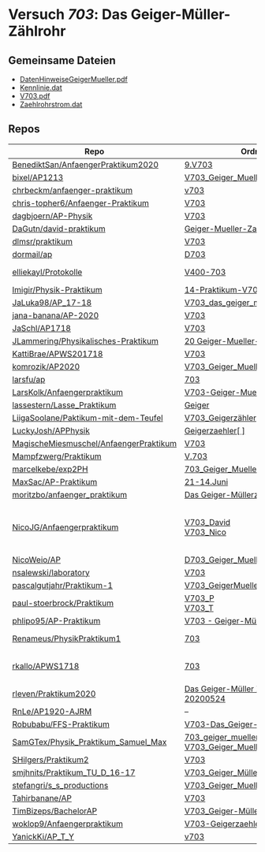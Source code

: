 # Versuch *703*: Das Geiger-Müller-Zählrohr

## Gemeinsame Dateien
- [DatenHinweiseGeigerMueller.pdf](https://docs.google.com/viewer?url=https://raw.githubusercontent.com/BenediktSan/AnfaengerPraktikum2020/main/Versuche%20Semester%20III/9.V703/Versuchsdateien/DatenHinweiseGeigerMueller.pdf)
- [Kennlinie.dat](https://raw.githubusercontent.com/BenediktSan/AnfaengerPraktikum2020/main/Versuche%20Semester%20III/9.V703/Versuchsdateien/Kennlinie.dat)
- [V703.pdf](https://docs.google.com/viewer?url=https://raw.githubusercontent.com/BenediktSan/AnfaengerPraktikum2020/main/Versuche%20Semester%20III/9.V703/Versuchsdateien/V703.pdf)
- [Zaehlrohrstrom.dat](https://raw.githubusercontent.com/BenediktSan/AnfaengerPraktikum2020/main/Versuche%20Semester%20III/9.V703/Versuchsdateien/Zaehlrohrstrom.dat)

## Repos

|                                          Repo                                          |                                                                                                                               Ordner                                                                                                                                |                                                                                                                                                                                                                                                                                                                                                                                                  PDFs                                                                                                                                                                                                                                                                                                                                                                                                  |
|----------------------------------------------------------------------------------------|---------------------------------------------------------------------------------------------------------------------------------------------------------------------------------------------------------------------------------------------------------------------|--------------------------------------------------------------------------------------------------------------------------------------------------------------------------------------------------------------------------------------------------------------------------------------------------------------------------------------------------------------------------------------------------------------------------------------------------------------------------------------------------------------------------------------------------------------------------------------------------------------------------------------------------------------------------------------------------------------------------------------------------------------------------------------------------------|
|[BenediktSan/AnfaengerPraktikum2020](../repo/BenediktSan/AnfaengerPraktikum2020)        |[9.V703](https://github.com/BenediktSan/AnfaengerPraktikum2020/tree/main/Versuche%20Semester%20III/9.V703)                                                                                                                                                           |–                                                                                                                                                                                                                                                                                                                                                                                                                                                                                                                                                                                                                                                                                                                                                                                                       |
|[bixel/AP1213](../repo/bixel/AP1213)                                                    |[V703_Geiger_Mueller](https://github.com/bixel/AP1213/tree/master/V703_Geiger_Mueller)                                                                                                                                                                               |[00_protokoll.pdf](https://docs.google.com/viewer?url=https://raw.githubusercontent.com/bixel/AP1213/master/V703_Geiger_Mueller/00_protokoll.pdf)                                                                                                                                                                                                                                                                                                                                                                                                                                                                                                                                                                                                                                                       |
|[chrbeckm/anfaenger-praktikum](../repo/chrbeckm/anfaenger-praktikum)                    |[v703](https://github.com/chrbeckm/anfaenger-praktikum/tree/master/v703)                                                                                                                                                                                             |[main.pdf](https://docs.google.com/viewer?url=https://raw.githubusercontent.com/NicoWeio/awesome-ap-pdfs/main/chrbeckm%E2%88%95anfaenger-praktikum/703/main.pdf) \*                                                                                                                                                                                                                                                                                                                                                                                                                                                                                                                                                                                                                                     |
|[chris-topher6/Anfaenger-Praktikum](../repo/chris-topher6/Anfaenger-Praktikum)          |[V703](https://github.com/chris-topher6/Anfaenger-Praktikum/tree/master/V703)                                                                                                                                                                                        |–                                                                                                                                                                                                                                                                                                                                                                                                                                                                                                                                                                                                                                                                                                                                                                                                       |
|[dagbjoern/AP-Physik](../repo/dagbjoern/AP-Physik)                                      |[V703](https://github.com/dagbjoern/AP-Physik/tree/master/V703)                                                                                                                                                                                                      |–                                                                                                                                                                                                                                                                                                                                                                                                                                                                                                                                                                                                                                                                                                                                                                                                       |
|[DaGutn/david-praktikum](../repo/DaGutn/david-praktikum)                                |[Geiger-Mueller-Zaehlrohr](https://github.com/DaGutn/david-praktikum/tree/master/Documents/Projects/david-praktikum/Geiger-Mueller-Zaehlrohr)                                                                                                                        |–                                                                                                                                                                                                                                                                                                                                                                                                                                                                                                                                                                                                                                                                                                                                                                                                       |
|[dlmsr/praktikum](../repo/dlmsr/praktikum)                                              |[V703](https://github.com/dlmsr/praktikum/tree/master/V703)                                                                                                                                                                                                          |–                                                                                                                                                                                                                                                                                                                                                                                                                                                                                                                                                                                                                                                                                                                                                                                                       |
|[dormail/ap](../repo/dormail/ap)                                                        |[D703](https://github.com/dormail/ap/tree/main/D703)                                                                                                                                                                                                                 |–                                                                                                                                                                                                                                                                                                                                                                                                                                                                                                                                                                                                                                                                                                                                                                                                       |
|[elliekayl/Protokolle](../repo/elliekayl/Protokolle)                                    |[V400-703](https://github.com/elliekayl/Protokolle/tree/master/V400-703)                                                                                                                                                                                             |[V703_Geiger-Mueller-Zaehlrohr.pdf](https://docs.google.com/viewer?url=https://raw.githubusercontent.com/elliekayl/Protokolle/master/V400-703/V703_Geiger-Mueller-Zaehlrohr.pdf)                                                                                                                                                                                                                                                                                                                                                                                                                                                                                                                                                                                                                        |
|[Imigir/Physik-Praktikum](../repo/Imigir/Physik-Praktikum)                              |[14-Praktikum-V703](https://github.com/Imigir/Physik-Praktikum/tree/master/14-Praktikum-V703)                                                                                                                                                                        |–                                                                                                                                                                                                                                                                                                                                                                                                                                                                                                                                                                                                                                                                                                                                                                                                       |
|[JaLuka98/AP_17-18](../repo/JaLuka98/AP_17-18)                                          |[V703_das_geiger_mueller_zaehlrohr](https://github.com/JaLuka98/AP_17-18/tree/master/V703_das_geiger_mueller_zaehlrohr)                                                                                                                                              |–                                                                                                                                                                                                                                                                                                                                                                                                                                                                                                                                                                                                                                                                                                                                                                                                       |
|[jana-banana/AP-2020](../repo/jana-banana/AP-2020)                                      |[V703](https://github.com/jana-banana/AP-2020/tree/main/we%20did%20that/V703)                                                                                                                                                                                        |–                                                                                                                                                                                                                                                                                                                                                                                                                                                                                                                                                                                                                                                                                                                                                                                                       |
|[JaSchl/AP1718](../repo/JaSchl/AP1718)                                                  |[V703](https://github.com/JaSchl/AP1718/tree/master/V703)                                                                                                                                                                                                            |[V703.pdf](https://docs.google.com/viewer?url=https://raw.githubusercontent.com/JaSchl/AP1718/master/V703/V703.pdf)                                                                                                                                                                                                                                                                                                                                                                                                                                                                                                                                                                                                                                                                                     |
|[JLammering/Physikalisches-Praktikum](../repo/JLammering/Physikalisches-Praktikum)      |[20 Geiger-Mueller-Zaehlrohr](https://github.com/JLammering/Physikalisches-Praktikum/tree/master/20%20Geiger-Mueller-Zaehlrohr)                                                                                                                                      |[main.pdf](https://docs.google.com/viewer?url=https://raw.githubusercontent.com/NicoWeio/awesome-ap-pdfs/main/JLammering%E2%88%95Physikalisches-Praktikum/703/main.pdf) \*                                                                                                                                                                                                                                                                                                                                                                                                                                                                                                                                                                                                                              |
|[KattiBrae/APWS201718](../repo/KattiBrae/APWS201718)                                    |[V703](https://github.com/KattiBrae/APWS201718/tree/master/AP2/V703)                                                                                                                                                                                                 |–                                                                                                                                                                                                                                                                                                                                                                                                                                                                                                                                                                                                                                                                                                                                                                                                       |
|[komrozik/AP2020](../repo/komrozik/AP2020)                                              |[V703_Geiger_Mueller_Zaehlrohr](https://github.com/komrozik/AP2020/tree/master/V703_Geiger_Mueller_Zaehlrohr)                                                                                                                                                        |[main_200509.pdf](https://docs.google.com/viewer?url=https://raw.githubusercontent.com/komrozik/AP2020/master/V703_Geiger_Mueller_Zaehlrohr/main_200509.pdf)                                                                                                                                                                                                                                                                                                                                                                                                                                                                                                                                                                                                                                            |
|[larsfu/ap](../repo/larsfu/ap)                                                          |[703](https://github.com/larsfu/ap/tree/master/703)                                                                                                                                                                                                                  |[main.pdf](https://docs.google.com/viewer?url=https://raw.githubusercontent.com/NicoWeio/awesome-ap-pdfs/main/larsfu%E2%88%95ap/703/main.pdf) \*                                                                                                                                                                                                                                                                                                                                                                                                                                                                                                                                                                                                                                                        |
|[LarsKolk/Anfaengerpraktikum](../repo/LarsKolk/Anfaengerpraktikum)                      |[V703-Geiger-Mueller-Zaehlrohr](https://github.com/LarsKolk/Anfaengerpraktikum/tree/master/V703-Geiger-Mueller-Zaehlrohr)                                                                                                                                            |–                                                                                                                                                                                                                                                                                                                                                                                                                                                                                                                                                                                                                                                                                                                                                                                                       |
|[lassestern/Lasse_Praktikum](../repo/lassestern/Lasse_Praktikum)                        |[Geiger](https://github.com/lassestern/Lasse_Praktikum/tree/master/Geiger)                                                                                                                                                                                           |–                                                                                                                                                                                                                                                                                                                                                                                                                                                                                                                                                                                                                                                                                                                                                                                                       |
|[LiigaSoolane/Paktikum-mit-dem-Teufel](../repo/LiigaSoolane/Paktikum-mit-dem-Teufel)    |[V703_Geigerzähler](https://github.com/LiigaSoolane/Paktikum-mit-dem-Teufel/tree/main/V703_Geigerz%C3%A4hler)                                                                                                                                                        |[main.pdf](https://docs.google.com/viewer?url=https://raw.githubusercontent.com/NicoWeio/awesome-ap-pdfs/main/LiigaSoolane%E2%88%95Paktikum-mit-dem-Teufel/703/main.pdf) \*                                                                                                                                                                                                                                                                                                                                                                                                                                                                                                                                                                                                                             |
|[LuckyJosh/APPhysik](../repo/LuckyJosh/APPhysik)                                        |[Geigerzaehler[ ]](https://github.com/LuckyJosh/APPhysik/tree/master/Geigerzaehler%5B%20%5D)                                                                                                                                                                         |–                                                                                                                                                                                                                                                                                                                                                                                                                                                                                                                                                                                                                                                                                                                                                                                                       |
|[MagischeMiesmuschel/AnfaengerPraktikum](../repo/MagischeMiesmuschel/AnfaengerPraktikum)|[V703](https://github.com/MagischeMiesmuschel/AnfaengerPraktikum/tree/master/V703)                                                                                                                                                                                   |–                                                                                                                                                                                                                                                                                                                                                                                                                                                                                                                                                                                                                                                                                                                                                                                                       |
|[Mampfzwerg/Praktikum](../repo/Mampfzwerg/Praktikum)                                    |[V.703](https://github.com/Mampfzwerg/Praktikum/tree/master/V.703)                                                                                                                                                                                                   |[main.pdf](https://docs.google.com/viewer?url=https://raw.githubusercontent.com/Mampfzwerg/Praktikum/master/V.703/latex-template/main.pdf)                                                                                                                                                                                                                                                                                                                                                                                                                                                                                                                                                                                                                                                              |
|[marcelkebe/exp2PH](../repo/marcelkebe/exp2PH)                                          |[703_Geiger_Mueller](https://github.com/marcelkebe/exp2PH/tree/master/703_Geiger_Mueller)                                                                                                                                                                            |[V703_Geiger_Mueller.pdf](https://docs.google.com/viewer?url=https://raw.githubusercontent.com/marcelkebe/exp2PH/master/703_Geiger_Mueller/V703_Geiger_Mueller.pdf)                                                                                                                                                                                                                                                                                                                                                                                                                                                                                                                                                                                                                                     |
|[MaxSac/AP-Praktikum](../repo/MaxSac/AP-Praktikum)                                      |[21-14.Juni](https://github.com/MaxSac/AP-Praktikum/tree/master/21-14.Juni)                                                                                                                                                                                          |–                                                                                                                                                                                                                                                                                                                                                                                                                                                                                                                                                                                                                                                                                                                                                                                                       |
|[moritzbo/anfaenger_praktikum](../repo/moritzbo/anfaenger_praktikum)                    |[Das Geiger-Müllerzählrohr](https://github.com/moritzbo/anfaenger_praktikum/tree/main/Das%20Geiger-M%C3%BCllerz%C3%A4hlrohr)                                                                                                                                         |–                                                                                                                                                                                                                                                                                                                                                                                                                                                                                                                                                                                                                                                                                                                                                                                                       |
|[NicoJG/Anfaengerpraktikum](../repo/NicoJG/Anfaengerpraktikum)                          |[V703_David](https://github.com/NicoJG/Anfaengerpraktikum/tree/master/V703_David)<br/>[V703_Nico](https://github.com/NicoJG/Anfaengerpraktikum/tree/master/V703_Nico)                                                                                                |[Abgabe.pdf](https://docs.google.com/viewer?url=https://raw.githubusercontent.com/NicoJG/Anfaengerpraktikum/master/V703_Nico/Abgabe.pdf)<br/>[Abgabe_korrigiert.pdf](https://docs.google.com/viewer?url=https://raw.githubusercontent.com/NicoJG/Anfaengerpraktikum/master/V703_Nico/Abgabe_korrigiert.pdf)<br/>[main.pdf](https://docs.google.com/viewer?url=https://raw.githubusercontent.com/NicoWeio/awesome-ap-pdfs/main/NicoJG%E2%88%95Anfaengerpraktikum/703/main.pdf) \*<br/>[V703_Feedback.pdf](https://docs.google.com/viewer?url=https://raw.githubusercontent.com/NicoJG/Anfaengerpraktikum/master/V703_Nico/V703_Feedback.pdf)<br/>[V703_Feedback2.pdf](https://docs.google.com/viewer?url=https://raw.githubusercontent.com/NicoJG/Anfaengerpraktikum/master/V703_Nico/V703_Feedback2.pdf)|
|[NicoWeio/AP](../repo/NicoWeio/AP)                                                      |[D703_Geiger_Mueller_Zaehlrohr](https://github.com/NicoWeio/AP/tree/gh-pages/D703_Geiger_Mueller_Zaehlrohr)                                                                                                                                                          |[main.pdf](https://docs.google.com/viewer?url=https://raw.githubusercontent.com/NicoWeio/AP/gh-pages/D703_Geiger_Mueller_Zaehlrohr/build/main.pdf)                                                                                                                                                                                                                                                                                                                                                                                                                                                                                                                                                                                                                                                      |
|[nsalewski/laboratory](../repo/nsalewski/laboratory)                                    |[V703](https://github.com/nsalewski/laboratory/tree/master/V703)                                                                                                                                                                                                     |[main.pdf](https://docs.google.com/viewer?url=https://raw.githubusercontent.com/NicoWeio/awesome-ap-pdfs/main/nsalewski%E2%88%95laboratory/703/main.pdf) \*                                                                                                                                                                                                                                                                                                                                                                                                                                                                                                                                                                                                                                             |
|[pascalgutjahr/Praktikum-1](../repo/pascalgutjahr/Praktikum-1)                          |[V703_GeigerMueller](https://github.com/pascalgutjahr/Praktikum-1/tree/master/V703_GeigerMueller)                                                                                                                                                                    |–                                                                                                                                                                                                                                                                                                                                                                                                                                                                                                                                                                                                                                                                                                                                                                                                       |
|[paul-stoerbrock/Praktikum](../repo/paul-stoerbrock/Praktikum)                          |[V703_P](https://github.com/paul-stoerbrock/Praktikum/tree/master/V703_P)<br/>[V703_T](https://github.com/paul-stoerbrock/Praktikum/tree/master/V703_T)                                                                                                              |[V703_T.pdf](https://docs.google.com/viewer?url=https://raw.githubusercontent.com/NicoWeio/awesome-ap-pdfs/main/paul-stoerbrock%E2%88%95Praktikum/703/V703_T.pdf) \*                                                                                                                                                                                                                                                                                                                                                                                                                                                                                                                                                                                                                                    |
|[phlipo95/AP-Praktikum](../repo/phlipo95/AP-Praktikum)                                  |[V703 - Geiger-Müller-Zählrohr](https://github.com/phlipo95/AP-Praktikum/tree/master/V703%20-%20Geiger-M%C3%BCller-Z%C3%A4hlrohr)                                                                                                                                    |–                                                                                                                                                                                                                                                                                                                                                                                                                                                                                                                                                                                                                                                                                                                                                                                                       |
|[Renameus/PhysikPraktikum1](../repo/Renameus/PhysikPraktikum1)                          |[703](https://github.com/Renameus/PhysikPraktikum1/tree/master/Versuche/703)                                                                                                                                                                                         |[protokoll.pdf](https://docs.google.com/viewer?url=https://raw.githubusercontent.com/Renameus/PhysikPraktikum1/master/Versuche/703/protokoll.pdf)<br/>[V703.pdf](https://docs.google.com/viewer?url=https://raw.githubusercontent.com/Renameus/PhysikPraktikum1/master/Versuche/703/V703.pdf)                                                                                                                                                                                                                                                                                                                                                                                                                                                                                                           |
|[rkallo/APWS1718](../repo/rkallo/APWS1718)                                              |[703](https://github.com/rkallo/APWS1718/tree/master/703)                                                                                                                                                                                                            |[Anleitung703.pdf](https://docs.google.com/viewer?url=https://raw.githubusercontent.com/rkallo/APWS1718/master/703/Anleitung703.pdf)<br/>[Korrektur.pdf](https://docs.google.com/viewer?url=https://raw.githubusercontent.com/rkallo/APWS1718/master/703/Korrektur.pdf)<br/>[main.pdf](https://docs.google.com/viewer?url=https://raw.githubusercontent.com/rkallo/APWS1718/master/703/main.pdf)                                                                                                                                                                                                                                                                                                                                                                                                        |
|[rleven/Praktikum2020](../repo/rleven/Praktikum2020)                                    |[Das Geiger-Müller Zählrohr-20200524](https://github.com/rleven/Praktikum2020/tree/master/Das%20Geiger-M%C3%BCller%20Z%C3%A4hlrohr-20200524)                                                                                                                         |[main.pdf](https://docs.google.com/viewer?url=https://raw.githubusercontent.com/NicoWeio/awesome-ap-pdfs/main/rleven%E2%88%95Praktikum2020/703/main.pdf) \*                                                                                                                                                                                                                                                                                                                                                                                                                                                                                                                                                                                                                                             |
|[RnLe/AP1920-AJRM](../repo/RnLe/AP1920-AJRM)                                            |–                                                                                                                                                                                                                                                                    |[V703.pdf](https://docs.google.com/viewer?url=https://raw.githubusercontent.com/RnLe/AP1920-AJRM/master/Einzelversuche/AJB/V703.pdf)                                                                                                                                                                                                                                                                                                                                                                                                                                                                                                                                                                                                                                                                    |
|[Robubabu/FFS-Praktikum](../repo/Robubabu/FFS-Praktikum)                                |[V703-Das_Geiger-Müller-Zählrohr](https://github.com/Robubabu/FFS-Praktikum/tree/master/V703-Das_Geiger-M%C3%BCller-Z%C3%A4hlrohr)                                                                                                                                   |[V703.pdf](https://docs.google.com/viewer?url=https://raw.githubusercontent.com/Robubabu/FFS-Praktikum/master/Versuchs_pdfs/SS/V703.pdf)                                                                                                                                                                                                                                                                                                                                                                                                                                                                                                                                                                                                                                                                |
|[SamGTex/Physik_Praktikum_Samuel_Max](../repo/SamGTex/Physik_Praktikum_Samuel_Max)      |[703_geiger_mueller_haefs](https://github.com/SamGTex/Physik_Praktikum_Samuel_Max/tree/master/703_geiger_mueller_haefs)<br/>[V703_Geiger_Mueller_Zaehlrohr_Max](https://github.com/SamGTex/Physik_Praktikum_Samuel_Max/tree/master/V703_Geiger_Mueller_Zaehlrohr_Max)|[main.pdf](https://docs.google.com/viewer?url=https://raw.githubusercontent.com/NicoWeio/awesome-ap-pdfs/main/SamGTex%E2%88%95Physik_Praktikum_Samuel_Max/703/main.pdf) \*<br/>[plot.pdf](https://docs.google.com/viewer?url=https://raw.githubusercontent.com/NicoWeio/awesome-ap-pdfs/main/SamGTex%E2%88%95Physik_Praktikum_Samuel_Max/703/plot.pdf) \*                                                                                                                                                                                                                                                                                                                                                                                                                                               |
|[SHilgers/Praktikum2](../repo/SHilgers/Praktikum2)                                      |[V703](https://github.com/SHilgers/Praktikum2/tree/master/V703)                                                                                                                                                                                                      |–                                                                                                                                                                                                                                                                                                                                                                                                                                                                                                                                                                                                                                                                                                                                                                                                       |
|[smjhnits/Praktikum_TU_D_16-17](../repo/smjhnits/Praktikum_TU_D_16-17)                  |[V703_Geiger_Müller](https://github.com/smjhnits/Praktikum_TU_D_16-17/tree/master/Anf%C3%A4ngerpraktikum/Protokolle/V703_Geiger_M%C3%BCller)                                                                                                                         |[V703.pdf](https://docs.google.com/viewer?url=https://raw.githubusercontent.com/smjhnits/Praktikum_TU_D_16-17/master/Anf%C3%A4ngerpraktikum/Fertige%20Protokolle/V703.pdf)                                                                                                                                                                                                                                                                                                                                                                                                                                                                                                                                                                                                                              |
|[stefangri/s_s_productions](../repo/stefangri/s_s_productions)                          |[V703_Geiger_Mueller_Zaehlrohr](https://github.com/stefangri/s_s_productions/tree/master/PHY341/V703_Geiger_Mueller_Zaehlrohr)                                                                                                                                       |–                                                                                                                                                                                                                                                                                                                                                                                                                                                                                                                                                                                                                                                                                                                                                                                                       |
|[Tahirbanane/AP](../repo/Tahirbanane/AP)                                                |[V703](https://github.com/Tahirbanane/AP/tree/main/V703)                                                                                                                                                                                                             |–                                                                                                                                                                                                                                                                                                                                                                                                                                                                                                                                                                                                                                                                                                                                                                                                       |
|[TimBizeps/BachelorAP](../repo/TimBizeps/BachelorAP)                                    |[V703_Geiger-Müller-Zählrohr](https://github.com/TimBizeps/BachelorAP/tree/master/V703_Geiger-M%C3%BCller-Z%C3%A4hlrohr)                                                                                                                                             |[V703.pdf](https://docs.google.com/viewer?url=https://raw.githubusercontent.com/TimBizeps/BachelorAP/master/V703_Geiger-M%C3%BCller-Z%C3%A4hlrohr/V703.pdf)                                                                                                                                                                                                                                                                                                                                                                                                                                                                                                                                                                                                                                             |
|[woklop9/Anfaengerpraktikum](../repo/woklop9/Anfaengerpraktikum)                        |[V703-Geigerzaehler](https://github.com/woklop9/Anfaengerpraktikum/tree/master/V703-Geigerzaehler)                                                                                                                                                                   |[main.pdf](https://docs.google.com/viewer?url=https://raw.githubusercontent.com/NicoWeio/awesome-ap-pdfs/main/woklop9%E2%88%95Anfaengerpraktikum/703/main.pdf) \*                                                                                                                                                                                                                                                                                                                                                                                                                                                                                                                                                                                                                                       |
|[YanickKi/AP_T_Y](../repo/YanickKi/AP_T_Y)                                              |[v703](https://github.com/YanickKi/AP_T_Y/tree/main/v703)                                                                                                                                                                                                            |[main.pdf](https://docs.google.com/viewer?url=https://raw.githubusercontent.com/NicoWeio/awesome-ap-pdfs/main/YanickKi%E2%88%95AP_T_Y/703/main.pdf) \*                                                                                                                                                                                                                                                                                                                                                                                                                                                                                                                                                                                                                                                  |
